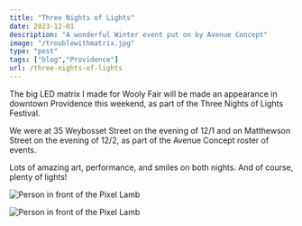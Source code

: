 ```yaml
---
title: "Three Nights of Lights"
date: 2023-12-01
description: "A wonderful Winter event put on by Avenue Concept"
image: "/troublewithmatrix.jpg"
type: "post"
tags: ["blog","Providence"]
url: /three-nights-of-lights
---
```


The big LED matrix I made for Wooly Fair will be made an appearance in downtown Providence this weekend, as part of the Three Nights of Lights Festival.

We were at 35 Weybosset Street on the evening of 12/1 and on Matthewson Street on the evening of 12/2, as part of the Avenue Concept roster of events.

Lots of amazing art, performance, and smiles on both nights. And of course, plenty of lights!

![Person in front of the Pixel Lamb](/posts/2023/threenightsoflights/troublewithmatrix.jpg)

![Person in front of the Pixel Lamb](/posts/2023/threenightsoflights/bignazoinfrontofwallart.jpg)

